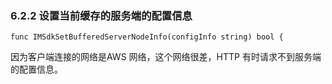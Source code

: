 ### 6.2.2  设置当前缓存的服务端的配置信息

```
func IMSdkSetBufferedServerNodeInfo(configInfo string) bool {
```

因为客户端连接的网络是AWS 网络，这个网络很差，HTTP 有时请求不到服务端的配置信息。




